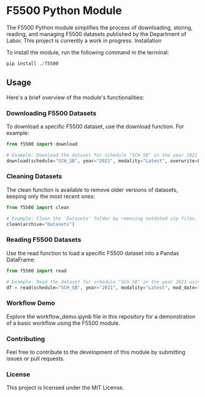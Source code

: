 # F5500 Python Module

The F5500 Python module simplifies the process of downloading, storing, reading, and managing F5500 datasets published by the Department of Labor. This project is currently a work in progress.
Installation

To install the module, run the following command in the terminal:

```python
pip install ./f5500
```

## Usage

Here's a brief overview of the module's functionalities:

### Downloading F5500 Datasets

To download a specific F5500 dataset, use the download function. For example:

```python
from f5500 import download

# Example: Download the dataset for schedule "SCH_SB" in the year 2021 using the "Latest" modality.
download(schedule="SCH_SB", year="2021", modality="Latest", overwrite=False, archive="Datasets")
```

### Cleaning Datasets

The clean function is available to remove older versions of datasets, keeping only the most recent ones:

```python
from f5500 import clean

# Example: Clean the 'Datasets' folder by removing outdated zip files.
clean(archive="Datasets")
```

### Reading F5500 Datasets

Use the read function to load a specific F5500 dataset into a Pandas DataFrame:

```python
from f5500 import read

# Example: Read the dataset for schedule "SCH_SB" in the year 2021 using the "Latest" modality.
df = read(schedule="SCH_SB", year="2021", modality="Latest", mod_date="Latest", archive="Datasets")
```

### Workflow Demo

Explore the workflow_demo.ipynb file in this repository for a demonstration of a basic workflow using the F5500 module.

### Contributing

Feel free to contribute to the development of this module by submitting issues or pull requests.

### License

This project is licensed under the MIT License.
